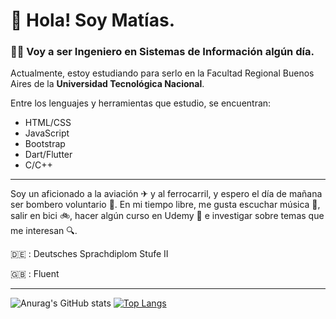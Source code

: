 
# :wave: Hola! Soy Matías.
### 👨‍🎓 Voy a ser Ingeniero en Sistemas de Información algún día.
Actualmente, estoy estudiando para serlo en la Facultad Regional Buenos Aires de la **Universidad Tecnológica Nacional**.

Entre los lenguajes y herramientas que estudio, se encuentran:
- HTML/CSS
- JavaScript
- Bootstrap
- Dart/Flutter
- C/C++

---
Soy un aficionado a la aviación ✈ y al ferrocarril, y espero el día de mañana ser bombero voluntario 🚒.
En mi tiempo libre, me gusta escuchar música 🎵, salir en bici 🚲, hacer algún curso en Udemy 📝 e investigar sobre temas que me interesan 🔍.

:de: : Deutsches Sprachdiplom Stufe II

:uk: : Fluent

---
![Anurag's GitHub stats](https://github-readme-stats.vercel.app/api?username=Matias-Rossi&show_icons=true&theme=dark&hide_rank=true&count_private=true)
[![Top Langs](https://github-readme-stats.vercel.app/api/top-langs/?username=Matias-Rossi&layout=compact&theme=dark)](https://github.com/anuraghazra/github-readme-stats)
